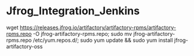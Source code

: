 # Jfrog_Integration_Jenkins
wget https://releases.jfrog.io/artifactory/artifactory-rpms/artifactory-rpms.repo -O jfrog-artifactory-rpms.repo;
sudo mv jfrog-artifactory-rpms.repo /etc/yum.repos.d/;
sudo yum update && sudo yum install jfrog-artifactory-oss
